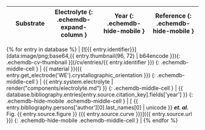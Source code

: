 |       | Substrate | Electrolyte {: .echemdb-expand-column } | Year {: .echemdb-hide-mobile } | Reference {: .echemdb-hide-mobile } |
| ----- | --------- | ----------- | ---- | --------- |
{% for entry in database %}
| [![{{ entry.identifier}}](data:image/png;base64,{{ entry.thumbnail(96, 72) | b64encode }}){: .echemdb-cv-thumbnail }](/cv/entries/{{ entry.identifier }}) {: .echemdb-middle-cell } | {{ material }}({{ entry.get_electrode('WE').crystallographic_orientation }}) {: .echemdb-middle-cell } | {{ entry.system.electrolyte | render("components/electrolyte.md") }} {: .echemdb-middle-cell } | {{ database.bibliography.entries[entry.source.citation_key].fields['year'] }} {: .echemdb-hide-mobile .echemdb-middle-cell } | [ {{ entry.bibliography.persons['author'][0].last_names[0] | unicode }} ***et. al.*** Fig. {{ entry.source.figure }} ({{ entry.source.curve }})]({{ entry.source.url }}) {: .echemdb-hide-mobile .echemdb-middle-cell } |
{% endfor %}
